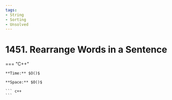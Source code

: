 ```yaml
---
tags:
- String
- Sorting
- Unsolved
---
```



# 1451. Rearrange Words in a Sentence

=== "C++"

    **Time:** $O()$

    **Space:** $O()$

    ``` c++
    ```